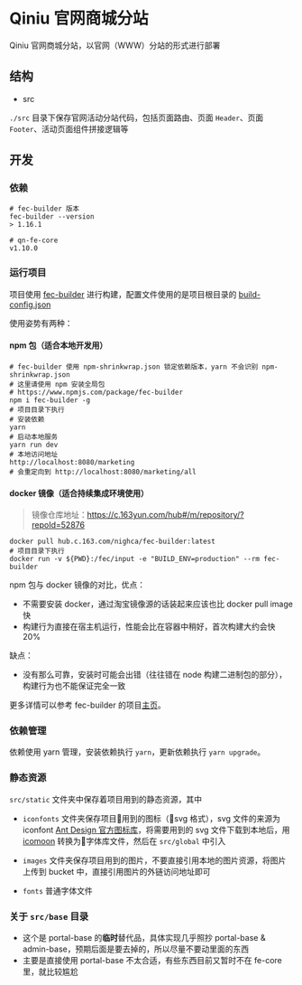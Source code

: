 # Qiniu 官网商城分站

Qiniu 官网商城分站，以官网（WWW）分站的形式进行部署


## 结构

- src

`./src` 目录下保存官网活动分站代码，包括页面路由、页面 `Header`、页面 `Footer`、活动页面组件拼接逻辑等

## 开发

### 依赖

```shell
# fec-builder 版本
fec-builder --version
> 1.16.1

# qn-fe-core
v1.10.0
```

### 运行项目

项目使用 [fec-builder](https://github.com/Front-End-Engineering-Cloud/builder) 进行构建，配置文件使用的是项目根目录的 [build-config.json](./build-config.json)

使用姿势有两种：

#### npm 包（适合本地开发用）

```shell
# fec-builder 使用 npm-shrinkwrap.json 锁定依赖版本，yarn 不会识别 npm-shrinkwrap.json
# 这里请使用 npm 安装全局包
# https://www.npmjs.com/package/fec-builder
npm i fec-builder -g
# 项目目录下执行
# 安装依赖
yarn
# 启动本地服务
yarn run dev
# 本地访问地址
http://localhost:8080/marketing
# 会重定向到 http://localhost:8080/marketing/all
```

#### docker 镜像（适合持续集成环境使用）

> 镜像仓库地址：https://c.163yun.com/hub#/m/repository/?repoId=52876

```shell
docker pull hub.c.163.com/nighca/fec-builder:latest
# 项目目录下执行
docker run -v ${PWD}:/fec/input -e "BUILD_ENV=production" --rm fec-builder
```

npm 包与 docker 镜像的对比，优点：

* 不需要安装 docker，通过淘宝镜像源的话装起来应该也比 docker pull image 快
* 构建行为直接在宿主机运行，性能会比在容器中稍好，首次构建大约会快 20%

缺点：

* 没有那么可靠，安装时可能会出错（往往错在 node 构建二进制包的部分），构建行为也不能保证完全一致

更多详情可以参考 fec-builder 的项目[主页](https://github.com/Front-End-Engineering-Cloud/builder)。

### 依赖管理

依赖使用 yarn 管理，安装依赖执行 `yarn`，更新依赖执行 `yarn upgrade`。

### 静态资源

```src/static``` 文件夹中保存着项目用到的静态资源，其中

- ```iconfonts``` 文件夹保存项目用到的图标（svg 格式），svg 文件的来源为 iconfont [Ant Design 官方图标库](https://www.iconfont.cn/collections/detail?spm=a313x.7781069.1998910419.de12df413&cid=9402)，将需要用到的 svg 文件下载到本地后，用 [icomoon](https://icomoon.io/app/#/select) 转换为字体库文件，然后在 ```src/global``` 中引入

- ```images``` 文件夹保存项目用到的图片，不要直接引用本地的图片资源，将图片上传到 bucket 中，直接引用图片的外链访问地址即可

- ```fonts``` 普通字体文件

### 关于 `src/base` 目录

- 这个是 portal-base 的**临时**替代品，具体实现几乎照抄 portal-base & admin-base，预期后面是要去掉的，所以尽量不要动里面的东西
- 主要是直接使用 portal-base 不太合适，有些东西目前又暂时不在 fe-core 里，就比较尴尬
